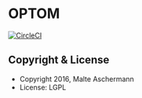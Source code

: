 OPTOM
==========================

[![CircleCI](https://circleci.com/gh/masc/optom/tree/master.svg?style=shield&circle-token=ff9f6072df84edef937bff818eb00102157245b4)](https://circleci.com/gh/masc/optom/tree/master)


Copyright & License
-------------------

  * Copyright 2016, Malte Aschermann
  * License: LGPL
